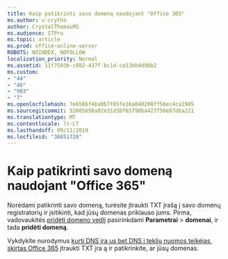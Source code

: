 ```yaml
---
title: Kaip patikrinti savo domeną naudojant "Office 365"
ms.author: v-crytho
author: CrystalThomasMS
ms.audience: ITPro
ms.topic: article
ms.prod: office-online-server
ROBOTS: NOINDEX, NOFOLLOW
localization_priority: Normal
ms.assetid: 11f7503b-c802-437f-bc1d-ce13bb4d9bb2
ms.custom:
- "44"
- "46"
- "903"
- "7"
ms.openlocfilehash: 7e6586f4ba0b7f65fe16a040208ff56ec4ca1985
ms.sourcegitcommit: 52605656a92e31d3bf65f90ba427f56e87d6a221
ms.translationtype: MT
ms.contentlocale: lt-LT
ms.lasthandoff: 09/11/2019
ms.locfileid: "36851728"
---
```

# <a name="how-to-verify-your-domain-with-office-365"></a>Kaip patikrinti savo domeną naudojant "Office 365"

Norėdami patikrinti savo domeną, turėsite įtraukti TXT įrašą į savo domenų registratorių ir įsitikinti, kad jūsų domenas priklauso jums. Pirma, vadovaukitės [pridėti domeno vedlį](https://portal.office.com/adminportal/home#/Domains) pasirinkdami **Parametrai** \> **domenai**, ir tada **pridėti domeną**.
  
Vykdykite nurodymus [kurti DNS įra us bet DNS i teklių nuomos teikėjas, skirtas Office 365](https://docs.microsoft.com/office365/admin/get-help-with-domains/create-dns-records-at-any-dns-hosting-provider) įtraukti TXT įra ą ir patikrinkite, ar jūsų domenas.
  